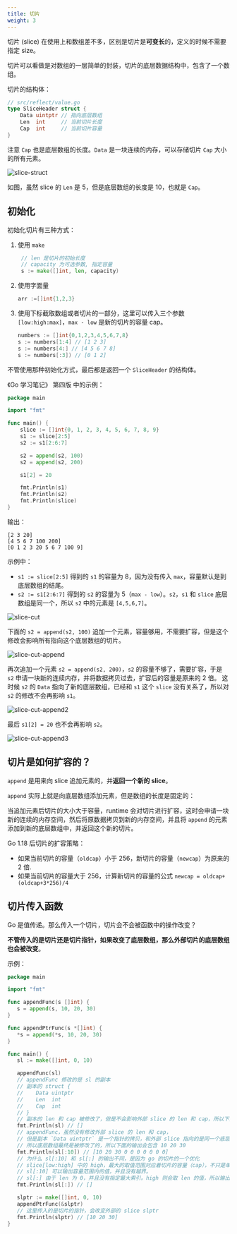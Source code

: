 ```yaml
---
title: 切片
weight: 3
---
```


切片 (slice) 在使用上和数组差不多，区别是切片是**可变长**的，定义的时候不需要指定 size。

切片可以看做是对数组的一层简单的封装，切片的底层数据结构中，包含了一个数组。

切片的结构体：

```go
// src/reflect/value.go
type SliceHeader struct {
	Data uintptr // 指向底层数组
	Len  int     // 当前切片长度
	Cap  int     // 当前切片容量
}
```

注意 `Cap` 也是底层数组的长度。`Data` 是一块连续的内存，可以存储切片 `Cap` 大小的所有元素。

![slice-struct](https://gitee.com/shipengqi/illustrations/raw/main/go/slice-struct.png)

如图，虽然 slice 的 `Len` 是 5，但是底层数组的长度是 10，也就是 `Cap`。

## 初始化

初始化切片有三种方式：

1. 使用 `make`
   ```go
    // len 是切片的初始长度
    // capacity 为可选参数, 指定容量
    s := make([]int, len, capacity)
   ```
2. 使用字面量
   ```go
   arr :=[]int{1,2,3}
   ```
3. 使用下标截取数组或者切片的一部分，这里可以传入三个参数 `[low:high:max]`，`max - low` 是新的切片的容量 cap。
   ```go
   numbers := []int{0,1,2,3,4,5,6,7,8}
   s := numbers[1:4] // [1 2 3]
   s := numbers[4:] // [4 5 6 7 8]
   s := numbers[:3]) // [0 1 2]
   ```

不管使用那种初始化方式，最后都是返回一个 `SliceHeader` 的结构体。

《Go 学习笔记》 第四版 中的示例：

```go
package main

import "fmt"

func main() {
	slice := []int{0, 1, 2, 3, 4, 5, 6, 7, 8, 9}
	s1 := slice[2:5]
	s2 := s1[2:6:7]

	s2 = append(s2, 100)
	s2 = append(s2, 200)

	s1[2] = 20

	fmt.Println(s1)
	fmt.Println(s2)
	fmt.Println(slice)
}
```

输出：

```
[2 3 20]                
[4 5 6 7 100 200]       
[0 1 2 3 20 5 6 7 100 9]
```

示例中：

- `s1 := slice[2:5]` 得到的 `s1` 的容量为 8，因为没有传入 `max`，容量默认是到底层数组的结尾。
- `s2 := s1[2:6:7]` 得到的 `s2` 的容量为 5（`max - low`）。`s2`，`s1` 和 `slice` 底层数组是同一个，所以 `s2` 中的元素是 `[4,5,6,7]`。

![slice-cut](https://gitee.com/shipengqi/illustrations/raw/main/go/slice-cut.png)

下面的 `s2 = append(s2, 100)` 追加一个元素，容量够用，不需要扩容，但是这个修改会影响所有指向这个底层数组的切片。

![slice-cut-append](https://gitee.com/shipengqi/illustrations/raw/main/go/slice-cut-append.png)

再次追加一个元素 `s2 = append(s2, 200)`，`s2` 的容量不够了，需要扩容，于是 `s2` 申请一块新的连续内存，并将数据拷贝过去，扩容后的容量是原来的 2 倍。
这时候 `s2` 的 `Data` 指向了新的底层数组，已经和 `s1` 这个 `slice` 没有关系了，所以对 `s2` 的修改不会再影响 `s1`。

![slice-cut-append2](https://gitee.com/shipengqi/illustrations/raw/main/go/slice-cut-append2.png)

最后 `s1[2] = 20` 也不会再影响 `s2`。

![slice-cut-append3](https://gitee.com/shipengqi/illustrations/raw/main/go/slice-cut-append3.png)

## 切片是如何扩容的？ 

`append` 是用来向 slice 追加元素的，并**返回一个新的 slice**。

`append` 实际上就是向底层数组添加元素，但是数组的长度是固定的：

当追加元素后切片的大小大于容量，runtime 会对切片进行扩容，这时会申请一块新的连续的内存空间，然后将原数据拷贝到新的内存空间，并且将 `append` 的元素添加到新的底层数组中，并返回这个新的切片。

Go 1.18 后切片的扩容策略：

- 如果当前切片的容量（`oldcap`）小于 256，新切片的容量（`newcap`）为原来的 2 倍.
- 如果当前切片的容量大于 256，计算新切片的容量的公式 `newcap = oldcap+(oldcap+3*256)/4`

## 切片传入函数

Go 是值传递。那么传入一个切片，切片会不会被函数中的操作改变？

**不管传入的是切片还是切片指针，如果改变了底层数组，那么外部切片的底层数组也会被改变**。

示例：

```go
package main

import "fmt"

func appendFunc(s []int) {
   s = append(s, 10, 20, 30)
}

func appendPtrFunc(s *[]int) {
   *s = append(*s, 10, 20, 30)
}

func main() {
   sl := make([]int, 0, 10)

   appendFunc(sl)
   // appendFunc 修改的是 sl 的副本
   // 副本的 struct {
   //    Data uintptr
   //    Len  int
   //    Cap  int
   // }
   // 副本的 len 和 cap 被修改了，但是不会影响外部 slice 的 len 和 cap，所以下面的输出是 []
   fmt.Println(sl) // []
   // appendFunc，虽然没有修改外部 slice 的 len 和 cap，
   // 但是副本 `Data uintptr` 是一个指针的拷贝，和外部 slice 指向的是同一个底层数组
   // 所以底层数组最终是被修改了的，所以下面的输出会包含 10 20 30
   fmt.Println(sl[:10]) // [10 20 30 0 0 0 0 0 0 0]
   // 为什么 sl[:10] 和 sl[:] 的输出不同，是因为 go 的切片的一个优化
   // slice[low:high] 中的 high，最大的取值范围对应着切片的容量（cap），不只是单纯的长度（len）。
   // sl[:10] 可以输出容量范围内的值，并且没有越界。
   // sl[:] 由于 len 为 0，并且没有指定最大索引。high 则会取 len 的值，所以输出为 []
   fmt.Println(sl[:]) // []

   slptr := make([]int, 0, 10)
   appendPtrFunc(&slptr)
   // 这里传入的是切片的指针，会改变外部的 slice slptr
   fmt.Println(slptr) // [10 20 30]
}
```
